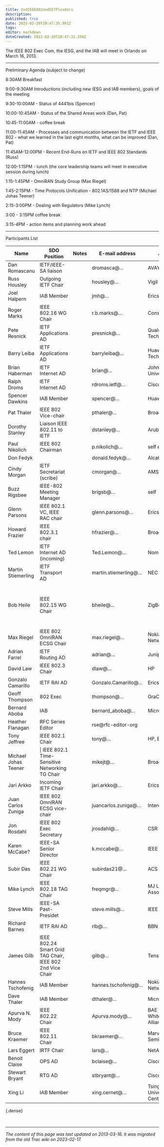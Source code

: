 ```yaml
---
title: 2ndIEEE802andIETFleaders
description: 
published: true
date: 2023-02-20T20:47:35.991Z
tags: 
editor: markdown
dateCreated: 2023-02-20T20:47:31.256Z
---
```


 The IEEE 802 Exec Com, the IESG, and the IAB will meet in Orlando on March 16, 2013.

--- 

Preliminary Agenda (subject to change)

8:30AM Breakfast

9:00-9:30AM Introductions (including new IESG and IAB members), goals of the meeting

9:30-10:00AM - Status of 4441bis (Spencer)

10:00-10:45AM - Status of the Shared Areas work (Dan, Pat)

10:45-11:00AM - coffee break

11:00-11:45AM - Processes and communication between the IETF and IEEE 802 - what we learned in the last eight months, what can be improved (Dan, Pat)

11:45AM-12:00PM - Recent End-Runs on IETF and IEEE 802 Standards (Russ)

12:00-1:15PM - lunch (the core leadership teams will meet in executive session during lunch)

1:15-1:45PM - OmniRAN Study Group (Max Riegel)

1:45-2:15PM - Time Protocols Unification - 802.1AS/1588 and NTP (Michael Johas Teener)

2:15-3:00PM - Dealing with Regulators (Mike Lynch)

3:00 - 3:15PM coffee break

3:15-4PM - action items and planning work ahead 

--- 

Participants List

| Name                   |  SDO Position                                               |  Notes  |  E-mail address        |  Affiliation                            |  Dietary restrictions                                      |
|------------------------|-------------------------------------------------------------|---------|------------------------|-----------------------------------------|------------------------------------------------------------|
|  Dan Romascanu         |  IETF/IEEE-SA liaison                                       |         |  dromasca@…            |  AVAYA                                  |                                                            |
|  Russ Housley          |  Outgoing IETF Chair                                        |         |  housley@…             |  Vigil Security                         |                                                            |
|  Joel Halpern          |  IAB Member                                                 |         |  jmh@…                 |  Ericsson                               |  non-pork please                                           |
|  Roger Marks           |  IEEE 802.16 WG Chair                                       |         |  r.b.marks@…           |  Consensii                              |                                                            |
|  Pete Resnick          |  IETF Applications AD                                       |         |  presnick@…            |  Qualcomm Technologies                  |                                                            |
|  Barry Leiba           |  IETF Applications AD                                       |         |  barryleiba@…          |  Huawei Technologies                    |                                                            |
|  Brian Haberman        |  IETF Internet AD                                           |         |  brian@…               |  Johns Hopkins University               |                                                            |
|  Ralph Droms           |  IETF Internet AD                                           |         |  rdroms.ietf@…         |  Cisco                                  |  gluten-free                                               |
|  Spencer Dawkins       |  IAB Member                                                 |         | spencer@…              |  Huawei                                 |                                                            |
|  Pat Thaler            |  IEEE 802 Vice-chair                                        |         |  pthaler@…             |  Broadcom                               |  no-pork or shellfish                                      |
|  Dorothy Stanley       |  Liaison IEEE 802.11 to IETF                                |         |  dstanley@…            |  Aruba Networks                         |                                                            |
|  Paul Nikolich         |  IEEE 802 Chairman                                          |         |  p.nikolich@…          |  self employed                          |                                                            |
|  Don Fedyk             |                                                             |         | donald.fedyk@…         |  Alcatel-Lucent                         |                                                            |
|  Cindy Morgan          |  IETF Secretariat (scribe)                                  |         | cmorgan@…              |  AMS                                    |                                                            |
|  Buzz Rigsbee          |  IEEE-802 Meeting Manager                                   |         | brigsb@…               |  self                                   |  none                                                      |
| Glenn Parsons          |                               IEEE 802.1 VC, IEEE RAC chair |         | glenn.parsons@…        |  Ericsson                               |                                                            |
|  Howard Frazier        |  IEEE 802.3.1 chair                                         |         |  hfrazier@…            |  Broadcom                               |                                                            |
|  Ted Lemon             |  IETF Internet AD (incoming)                                |         |  Ted.Lemon@…           |  Nominum                                |  lacto-ovo vegetarian                                      |
|  Martin Stiemerling    |  IETF Transport AD                                          |         |  martin.stiemerling@…  |  NEC                                    |                                                            |
|  Bob Heile             |  IEEE 802.15 WG Chair                                       |         |  bheile@…              |  ZigBee Alliance                        |  no processed food or food with added sugar or sweeteners  |
|  Max Riegel            |  IEEE 802 OmniRAN ECSG Chair                                |         |  max.riegel@…          |  Nokia Siemens Networks                 |  lacto-ovo vegetarian                                      |
|  Adrian Farrel         |  IETF Routing AD                                            |         |  adrian@…              |  Juniper Networks                       |  lapsed vegetarian                                         |
|  David Law             |  IEEE 802.3 Chair                                           |         |  dlaw@…                |  HP                                     |                                                            |
|  Gonzalo Camarillo     |  IETF RAI AD                                                |         |  Gonzalo.Camarillo@…   |  Ericsson                               |                                                            |
|  Geoff Thompson        |  802 Exec                                                   |         |  thompson@…            |  GraCaSI                                |  low sodium                                                |
|  Bernard Aboba         |  IAB                                                        |         |  bernard_aboba@…       |  Microsoft                              |  No meat                                                   |
|  Heather Flanagan      |  RFC Series Editor                                          |         |  rse@rfc-editor-org    |                                         |  gluten/dairy free                                         |
|  Tony Jeffree          |  IEEE 802.1 Chair                                           |         |  tony@…                |  HP, Broadcom                           |  Omnivore                                                  |
|  Michael Johas Teener  | \| IEEE 802.1 Time-Sensitive Networking TG Chair            |         |  mikejt@…              |  Broadcom                               |  food                                                      |
|  Jari Arkko            |  Incoming IETF Chair                                        |         |  jari.arkko@…          |  Ericsson                               |                                                            |
|  Juan Carlos Zuniga    |  IEEE 802 OmniRAN ECSG vice-chair                           |         |  juancarlos.zuniga@…   |  Interdigital                           |                                                            |
|  Jon Rosdahl           |  IEEE 802 Exec Secretary                                    |         |  jrosdahl@…            |  CSR                                    |                                                            |
| Karen McCabe?          |  IEEE-SA Senior Director                                    |         |  k.mccabe@…            |  IEEE                                   |                                                            |
| Subir Das              |  IEEE 802.21 WG Chair                                       |         |  subirdas21@…          |  ACS                                    |                                                            |
| Mike Lynch             |  IEEE 802.18 TAG Chair                                      |         |              freqmgr@… |  MJ Lynch & Associates LLC              |  \|                                                        |
| Steve Mills            |  IEEE-SA Past-Presidet                                      |         |          steve.mills@… |  IEEE                                   |                                                            |
| Richard Barnes         | IETF RAI AD                                                 |         |  rlb@…                 |  BBN                                    |                                                            |
|  James Gilb            |  IEEE 802.24 Smart Grid TAG Chair, IEEE 802 2nd Vice Chair  |         |  gilb@…                |  Tensorcom                              |                                                            |
|  Hannes Tschofenig     |  IAB Member                                                 |         |  hannes.tschofenig@…   |  Nokia Siemens Networks                 |                                                            |
|  Dave Thaler           |  IAB Member                                                 |         |  dthaler@…             |  Microsoft                              |                                                            |
|  Apurva N. Mody        |  IEEE 802.22 Chair                                          |         |  Apurva.mody@…         |  BAE Systems and WhiteSpace? Alliance   |                                                            |
|  Bruce Kraemer         |  IEEE 802.11 Chair                                          |         |  bkraemer@…            |  Marvell Semiconductor                  |                                                            |
|  Lars Eggert           |  IRTF Chair                                                 |         |  lars@…                |  NetApp?                                |                                                            |
|  Benoit Claise         |  OPS AD                                                     |         |  bclaise@…             |  Cisco                                  |                                                            |
|  Stewart Bryant        |  RTG AD                                                     |         |  stbryant@…            |  Cisco                                  |                                                            |
|  Xing Li               |  IAB Member                                                 |         |  xing.cernet@…         | Tsinghua University/CERNET Center       |                                                            |
{.dense}

&nbsp;
&nbsp;
&nbsp;

---

*The content of this page was last updated on 2013-03-16. It was migrated from the old Trac wiki on 2023-02-17.*